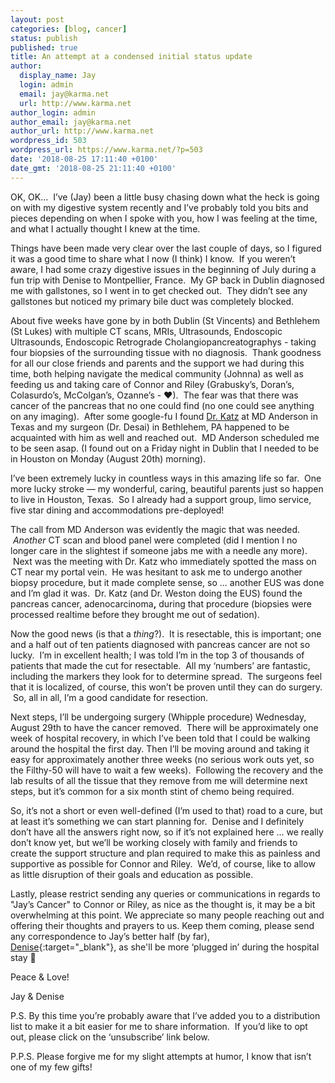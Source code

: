 ```yaml
---
layout: post
categories: [blog, cancer]
status: publish
published: true
title: An attempt at a condensed initial status update
author:
  display_name: Jay
  login: admin
  email: jay@karma.net
  url: http://www.karma.net
author_login: admin
author_email: jay@karma.net
author_url: http://www.karma.net
wordpress_id: 503
wordpress_url: https://www.karma.net/?p=503
date: '2018-08-25 17:11:40 +0100'
date_gmt: '2018-08-25 21:11:40 +0100'
---
```

OK, OK&hellip; &nbsp;I&rsquo;ve (Jay) been a little busy chasing down what the heck is going on with my digestive system recently and I&rsquo;ve probably told you bits and pieces depending on when I spoke with you, how I was feeling at the time, and what I actually thought I knew at the time.

Things have been made very clear over the last couple of days, so I figured it was a good time to share what I now (I think) I know. &nbsp;If you weren&rsquo;t aware, I had some crazy digestive issues in the beginning of July during a fun trip with Denise to Montpellier, France. &nbsp;My GP back in Dublin diagnosed me with gallstones, so I went in to get checked out. &nbsp;They didn&rsquo;t see any gallstones but noticed my primary bile duct was completely blocked.

About five weeks have gone by in both Dublin (St Vincents) and Bethlehem (St Lukes) with multiple CT scans, MRIs, Ultrasounds, Endoscopic Ultrasounds, Endoscopic Retrograde Cholangiopancreatographys - taking four biopsies of the surrounding tissue with no diagnosis. &nbsp;Thank goodness for all our close friends and parents and the support we had during this time, both helping navigate the medical community (Johnna) as well as feeding us and taking care of Connor and Riley (Grabusky&rsquo;s, Doran&rsquo;s, Colasurdo&rsquo;s, McColgan&rsquo;s, Ozanne&rsquo;s - &#x2764;). &nbsp;The fear was that there was cancer of the pancreas that no one could find (no one could see anything on any imaging). &nbsp;After some google-fu I found [Dr. Katz](https://faculty.mdanderson.org/profiles/matthew_katz.html) at MD Anderson in Texas and my surgeon (Dr. Desai) in Bethlehem, PA happened to be acquainted with him as well and reached out. &nbsp;MD Anderson scheduled me to be seen asap. (I found out on a Friday night in Dublin that I needed to be in Houston on Monday (August 20th) morning).

I&rsquo;ve been extremely lucky in countless ways in this amazing life so far. &nbsp;One more lucky stroke &mdash; my wonderful, caring, beautiful parents just so happen to live in Houston, Texas. &nbsp;So I already had a support group, limo service, five star dining and accommodations pre-deployed!

The call from MD Anderson was evidently the magic that was needed. &nbsp;<em>Another</em>&nbsp;CT scan and blood panel were completed (did I mention I no longer care in the slightest if someone jabs me with a needle any more). &nbsp;Next was the meeting with Dr. Katz who immediately spotted the mass on CT near my portal vein. &nbsp;He was hesitant to ask me to undergo another biopsy procedure, but it made complete sense, so &hellip; another EUS was done and I&rsquo;m glad it was. &nbsp;Dr. Katz (and Dr. Weston doing the EUS) found the pancreas cancer, adenocarcinoma<strong>,</strong>&nbsp;during that procedure (biopsies were processed realtime before they brought me out of sedation).

Now the good news (is that a&nbsp;<em>thing</em>?). &nbsp;It is resectable, this is important; one and a half out of ten patients diagnosed with pancreas cancer are not so lucky. &nbsp;I&rsquo;m in excellent health; I was told I&rsquo;m in the top 3 of thousands of patients that made the cut for resectable. &nbsp;All my &lsquo;numbers&rsquo; are fantastic, including the markers they look for to determine spread. &nbsp;The surgeons feel that it is localized, of course, this won&rsquo;t be proven until they can do surgery. &nbsp;So, all in all, I&rsquo;m a good candidate for resection.

Next steps, I&rsquo;ll be undergoing surgery (Whipple procedure) Wednesday, August 29th to have the cancer removed. &nbsp;There will be approximately one week of hospital recovery, in which I&rsquo;ve been told that I could be walking around the hospital the first day. Then I&rsquo;ll be moving around and taking it easy for approximately another three weeks (no serious work outs yet, so the Filthy-50 will have to wait a few weeks). &nbsp;Following the recovery and the lab results of all the tissue that they remove from me will determine next steps, but it&rsquo;s common for a six month stint of chemo being required.

So, it&rsquo;s not a short or even well-defined (I&rsquo;m used to that) road to a cure, but at least it&rsquo;s something we can start planning for. &nbsp;Denise and I definitely don&rsquo;t have all the answers right now, so if it&rsquo;s not explained here &hellip; we really don&rsquo;t know yet, but we&rsquo;ll be working closely with family and friends to create the support structure and plan required to make this as painless and supportive as possible for Connor and Riley. &nbsp;We&rsquo;d, of course, like to allow as little disruption of their goals and education as possible.

Lastly, please restrict sending any queries or communications in regards to "Jay&rsquo;s Cancer" to Connor or Riley, as nice as the thought is, it may be a bit overwhelming at this point. We appreciate so many people reaching out and offering their thoughts and prayers to us. Keep them coming, please send any correspondence to Jay&rsquo;s better half (by far), [Denise](mailto:dlc@karma.net"){:target="_blank"},&nbsp;as she'll be more &lsquo;plugged in&rsquo; during the hospital stay &#x1f642; &nbsp;

Peace &amp; Love!

Jay &amp; Denise

P.S. By this time you&rsquo;re probably aware that I&rsquo;ve added you to a distribution list to make it a bit easier for me to share information. &nbsp;If you&rsquo;d like to opt out, please click on the &lsquo;unsubscribe&rsquo; link below.

P.P.S. Please forgive me for my slight attempts at humor, I know that isn&rsquo;t one of my few gifts!

